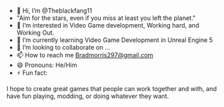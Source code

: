 - 👋 Hi, I’m @Theblackfang11
- "Aim for the stars, even if you miss at least you left the planet." 
- 👀 I’m interested in Video Game development, Working hard, and Working Out.
- 🌱 I’m currently learning Video Game Development in Unreal Engine 5
- 💞️ I’m looking to collaborate on ...
- 📫 How to reach me Bradmorris297@gmail.com
- 😄 Pronouns: He/Him
- ⚡ Fun fact:  

I hope to create great games that people can work together and with, and have fun playing, modding, or doing whatever they want. 
